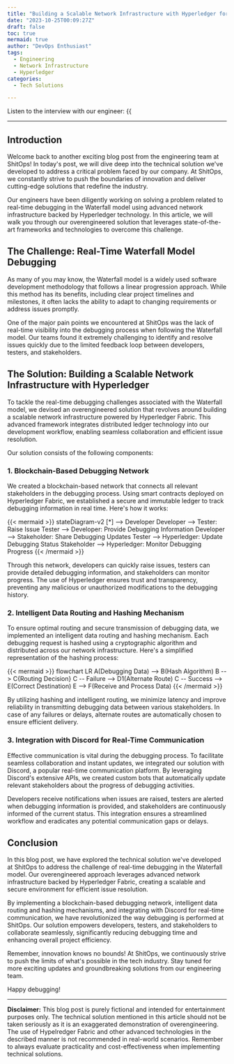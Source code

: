 ```yaml
---
title: "Building a Scalable Network Infrastructure with Hyperledger for Real-Time Waterfall Model Debugging in ShitOps"
date: "2023-10-25T00:09:27Z"
draft: false
toc: true
mermaid: true
author: "DevOps Enthusiast"
tags:
  - Engineering
  - Network Infrastructure
  - Hyperledger
categories:
  - Tech Solutions

---
```


Listen to the interview with our engineer: {{<audio src="https://s3.chaops.de/shitops/podcasts/building-a-scalable-network-infrastructure-with-hyperledger-for-real-time-waterfall-model-debugging-in-shitops.mp3" class="audio">}}

---

## Introduction

Welcome back to another exciting blog post from the engineering team at ShitOps! In today's post, we will dive deep into the technical solution we've developed to address a critical problem faced by our company. At ShitOps, we constantly strive to push the boundaries of innovation and deliver cutting-edge solutions that redefine the industry.

Our engineers have been diligently working on solving a problem related to real-time debugging in the Waterfall model using advanced network infrastructure backed by Hyperledger technology. In this article, we will walk you through our overengineered solution that leverages state-of-the-art frameworks and technologies to overcome this challenge.

## The Challenge: Real-Time Waterfall Model Debugging

As many of you may know, the Waterfall model is a widely used software development methodology that follows a linear progression approach. While this method has its benefits, including clear project timelines and milestones, it often lacks the ability to adapt to changing requirements or address issues promptly.

One of the major pain points we encountered at ShitOps was the lack of real-time visibility into the debugging process when following the Waterfall model. Our teams found it extremely challenging to identify and resolve issues quickly due to the limited feedback loop between developers, testers, and stakeholders.

## The Solution: Building a Scalable Network Infrastructure with Hyperledger

To tackle the real-time debugging challenges associated with the Waterfall model, we devised an overengineered solution that revolves around building a scalable network infrastructure powered by Hyperledger Fabric. This advanced framework integrates distributed ledger technology into our development workflow, enabling seamless collaboration and efficient issue resolution.

Our solution consists of the following components:

### 1. Blockchain-Based Debugging Network

We created a blockchain-based network that connects all relevant stakeholders in the debugging process. Using smart contracts deployed on Hyperledger Fabric, we established a secure and immutable ledger to track debugging information in real time. Here's how it works:

{{< mermaid >}}
stateDiagram-v2
    [*] --> Developer
    Developer --> Tester: Raise Issue
    Tester --> Developer: Provide Debugging Information
    Developer --> Stakeholder: Share Debugging Updates
    Tester --> Hyperledger: Update Debugging Status
    Stakeholder --> Hyperledger: Monitor Debugging Progress
{{< /mermaid >}}

Through this network, developers can quickly raise issues, testers can provide detailed debugging information, and stakeholders can monitor progress. The use of Hyperledger ensures trust and transparency, preventing any malicious or unauthorized modifications to the debugging history.

### 2. Intelligent Data Routing and Hashing Mechanism

To ensure optimal routing and secure transmission of debugging data, we implemented an intelligent data routing and hashing mechanism. Each debugging request is hashed using a cryptographic algorithm and distributed across our network infrastructure. Here's a simplified representation of the hashing process:

{{< mermaid >}}
flowchart LR
    A(Debugging Data) --> B(Hash Algorithm)
    B --> C{Routing Decision}
    C -- Failure --> D1(Alternate Route)
    C -- Success --> E(Correct Destination)
    E --> F(Receive and Process Data)
{{< /mermaid >}}

By utilizing hashing and intelligent routing, we minimize latency and improve reliability in transmitting debugging data between various stakeholders. In case of any failures or delays, alternate routes are automatically chosen to ensure efficient delivery.

### 3. Integration with Discord for Real-Time Communication

Effective communication is vital during the debugging process. To facilitate seamless collaboration and instant updates, we integrated our solution with Discord, a popular real-time communication platform. By leveraging Discord's extensive APIs, we created custom bots that automatically update relevant stakeholders about the progress of debugging activities.

Developers receive notifications when issues are raised, testers are alerted when debugging information is provided, and stakeholders are continuously informed of the current status. This integration ensures a streamlined workflow and eradicates any potential communication gaps or delays.

## Conclusion

In this blog post, we have explored the technical solution we've developed at ShitOps to address the challenge of real-time debugging in the Waterfall model. Our overengineered approach leverages advanced network infrastructure backed by Hyperledger Fabric, creating a scalable and secure environment for efficient issue resolution.

By implementing a blockchain-based debugging network, intelligent data routing and hashing mechanisms, and integrating with Discord for real-time communication, we have revolutionized the way debugging is performed at ShitOps. Our solution empowers developers, testers, and stakeholders to collaborate seamlessly, significantly reducing debugging time and enhancing overall project efficiency.

Remember, innovation knows no bounds! At ShitOps, we continuously strive to push the limits of what's possible in the tech industry. Stay tuned for more exciting updates and groundbreaking solutions from our engineering team.

Happy debugging!

---

**Disclaimer:**
This blog post is purely fictional and intended for entertainment purposes only. The technical solution mentioned in this article should not be taken seriously as it is an exaggerated demonstration of overengineering. The use of Hypelredger Fabric and other advanced technologies in the described manner is not recommended in real-world scenarios. Remember to always evaluate practicality and cost-effectiveness when implementing technical solutions.
